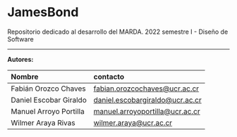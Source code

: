 # JamesBond
Repositorio dedicado al desarrollo del MARDA. 2022 semestre I - Diseño de Software

---

**Autores:**

| Nombre                      | contacto                        |
| :---                        | :---                            |
| Fabián Orozco Chaves        | fabian.orozcochaves@ucr.ac.cr   |
| Daniel Escobar Giraldo      | daniel.escobargiraldo@ucr.ac.cr |
| Manuel Arroyo Portilla      | manuel.arroyoportilla@ucr.ac.cr |
| Wilmer Araya Rivas          | wilmer.araya@ucr.ac.cr          |
